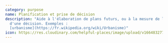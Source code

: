 ```yaml
---
category: purpose
name: Planification et prise de décision
description: "Aide à l'élaboration de plans futurs, ou à la mesure de l'impact
  d'une décision. Exemples :
  [urbanisme](https://fr.wikipedia.org/wiki/Urbanisme)"
icon: https://res.cloudinary.com/helpful-places/image/upload/v1664832770/dtpr-icons/purpose/planning_svgs3k.svg
---
```

